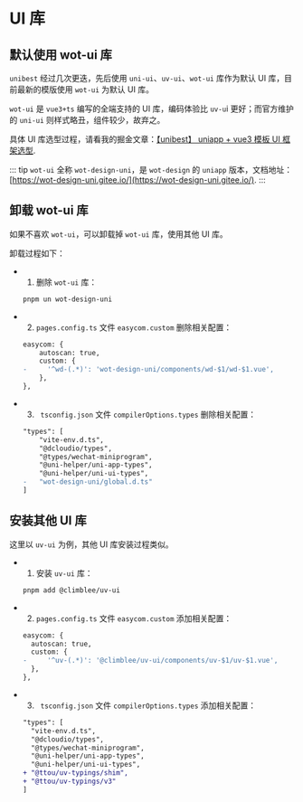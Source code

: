# UI 库

## 默认使用 wot-ui 库

`unibest` 经过几次更迭，先后使用 `uni-ui`、`uv-ui`、`wot-ui` 库作为默认 UI 库，目前最新的模版使用 `wot-ui` 为默认 UI 库。

`wot-ui` 是 `vue3+ts` 编写的全端支持的 UI 库，编码体验比 `uv-u`i 更好；而官方维护的 `uni-ui` 则样式略丑，组件较少，故弃之。

具体 UI 库选型过程，请看我的掘金文章：[【unibest】 uniapp + vue3 模板 UI 框架选型](https://juejin.cn/spost/7337513012393607207).

::: tip
`wot-ui` 全称 `wot-design-uni`，是 `wot-design` 的 `uniapp` 版本，文档地址：[https://wot-design-uni.gitee.io/](https://wot-design-uni.gitee.io/).
:::

## 卸载 wot-ui 库

如果不喜欢 `wot-ui`，可以卸载掉 `wot-ui` 库，使用其他 UI 库。

卸载过程如下：

- 1. 删除 `wot-ui` 库：
  ```sh
  pnpm un wot-design-uni
  ```
- 2. `pages.config.ts` 文件 `easycom.custom` 删除相关配置：

  ```diff
  easycom: {
      autoscan: true,
      custom: {
  -     '^wd-(.*)': 'wot-design-uni/components/wd-$1/wd-$1.vue',
      },
  },
  ```

- 3. ` tsconfig.json` 文件 `compilerOptions.types` 删除相关配置：

  ```diff
  "types": [
      "vite-env.d.ts",
      "@dcloudio/types",
      "@types/wechat-miniprogram",
      "@uni-helper/uni-app-types",
      "@uni-helper/uni-ui-types",
  -   "wot-design-uni/global.d.ts"
  ]
  ```

## 安装其他 UI 库

这里以 `uv-ui` 为例，其他 UI 库安装过程类似。

- 1. 安装 `uv-ui` 库：
  ```sh
  pnpm add @climblee/uv-ui
  ```
- 2. `pages.config.ts` 文件 `easycom.custom` 添加相关配置：
  ```diff
  easycom: {
    autoscan: true,
    custom: {
  -     '^uv-(.*)': '@climblee/uv-ui/components/uv-$1/uv-$1.vue',
    },
  },
  ```
- 3. ` tsconfig.json` 文件 `compilerOptions.types` 添加相关配置：
  ```diff
  "types": [
    "vite-env.d.ts",
    "@dcloudio/types",
    "@types/wechat-miniprogram",
    "@uni-helper/uni-app-types",
    "@uni-helper/uni-ui-types",
  + "@ttou/uv-typings/shim",
  + "@ttou/uv-typings/v3"
  ]
  ```
